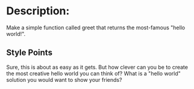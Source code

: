 # Description:

Make a simple function called greet that returns the most-famous "hello world!".

## Style Points

Sure, this is about as easy as it gets. But how clever can you be to create the most creative hello world you can think of? What is a "hello world" solution you would want to show your friends?
